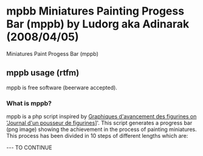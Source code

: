 # mpbb Miniatures Painting Progess Bar (mppb) by Ludorg aka Adinarak (2008/04/05)
Miniatures Paint Progess Bar (mppb)

## mppb usage (rtfm)

mppb is free software (beerware accepted).

### What is mppb?

mppb is a php script inspired by [Graphiques d'avancement des figurines on 'Journal d'un pousseur de figurines](href=\"http://poussefigs.canalblog.com/archives/2005/12/10/1093251.html)]'. This script generates a progress bar (png image) showing the achievement in the process of painting miniatures. This process has been divided in 10 steps of different lengths which are: 

--- TO CONTINUE
